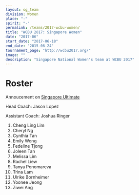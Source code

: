 ```yaml
---
layout: sg_team
division: Women
place: "-"
spirit: "-"
permalink: /teams/2017-wcbu-women/
title: "WCBU 2017: Singapore Women"
date: "2017-06"
start_date: "2017-06-18"
end_date: "2015-06-24"
tournament_page: "http://wcbu2017.org/"
image: ""
description: "Singapore National Women's team at WCBU 2017"
---
```


# Roster

Annoucement on [Singapore Ultimate](http://singaporeultimate.com/p/team-singapore-wcbu-2017-roster-announcement)

Head Coach: Jason Lopez

Assistant Coach: Joshua Ringer

1. Cheng Ling Lim
2. Cheryl Ng
3. Cynthia Tan
4. Emily Wong
5. Fedeline Tjong
6. Joleen Tan
7. Melissa Lim
8. Rachel Liew
9. Tanya Ponomareva
10. Trina Lam
11. Ulrike Bornheimer
12. Yoonee Jeong
13. Ziwei Ang
